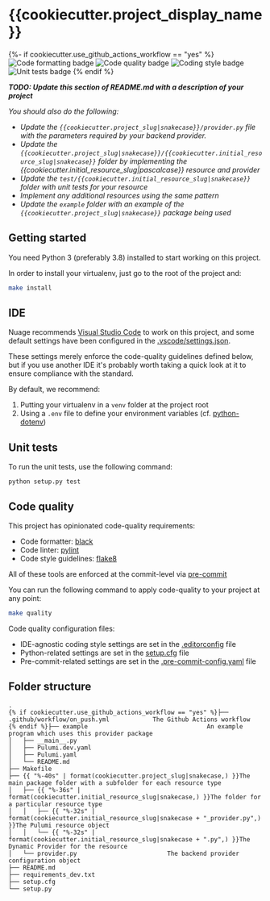 # {{cookiecutter.project_display_name}}

{%- if cookiecutter.use_github_actions_workflow == "yes" %}
![Code formatting badge](https://img.shields.io/github/workflow/status/{{cookiecutter.github_repo_username}}/{{cookiecutter.github_repo_name}}/code_formatting?label=code%20formatting "Code formatting badge")
![Code quality badge](https://img.shields.io/github/workflow/status/{{cookiecutter.github_repo_username}}/{{cookiecutter.github_repo_name}}/code_quality?label=code%20quality "Code quality badge")
![Coding style badge](https://img.shields.io/github/workflow/status/{{cookiecutter.github_repo_username}}/{{cookiecutter.github_repo_name}}/coding_style?label=coding%20style "Coding style badge")
![Unit tests badge](https://img.shields.io/github/workflow/status/{{cookiecutter.github_repo_username}}/{{cookiecutter.github_repo_name}}/unit_tests?label=unit%20tests "Unit tests badge")
{% endif %}

_**TODO: Update this section of README.md with a description of your project**_

_You should also do the following:_
* _Update the `{{cookiecutter.project_slug|snakecase}}/provider.py` file with the parameters required by your backend provider._
* _Update the `{{cookiecutter.project_slug|snakecase}}/{{cookiecutter.initial_resource_slug|snakecase}}` folder by implementing the {{cookiecutter.initial_resource_slug|pascalcase}} resource and provider_
* _Update the `test/{{cookiecutter.initial_resource_slug|snakecase}}` folder with unit tests for your resource_
* _Implement any additional resources using the same pattern_
* _Update the `example` folder with an example of the `{{cookiecutter.project_slug|snakecase}}` package being used_

## Getting started

You need Python 3 (preferably 3.8) installed to start working on this project.

In order to install your virtualenv, just go to the root of the project and:
```bash
make install
```

## IDE

Nuage recommends [Visual Studio Code](https://code.visualstudio.com/download) to work on this project, and some default settings have been configured in the [.vscode/settings.json](.vscode/settings.json).

These settings merely enforce the code-quality guidelines defined below, but if you use another IDE it's probably worth taking a quick look at it to ensure compliance with the standard.

By default, we recommend:
1. Putting your virtualenv in a `venv` folder at the project root
2. Using a `.env` file to define your environment variables (cf. [python-dotenv](https://pypi.org/project/python-dotenv/))

## Unit tests

To run the unit tests, use the following command:

```
python setup.py test
```

## Code quality

This project has opinionated code-quality requirements:
- Code formatter: [black](https://black.readthedocs.io/en/stable/)
- Code linter: [pylint](https://www.pylint.org)
- Code style guidelines: [flake8](https://flake8.pycqa.org/en/latest/)

All of these tools are enforced at the commit-level via [pre-commit](https://pre-commit.com)

You can run the following command to apply code-quality to your project at any point:
```bash
make quality
```

Code quality configuration files:
- IDE-agnostic coding style settings are set in the [.editorconfig](.editorconfig) file
- Python-related settings are set in the [setup.cfg](setup.cfg) file
- Pre-commit-related settings are set in the [.pre-commit-config.yaml](.pre-commit-config.yaml) file

## Folder structure

```
.
{% if cookiecutter.use_github_actions_workflow == "yes" %}├── .github/workflow/on_push.yml            The Github Actions workflow
{% endif %}├── example                                 An example program which uses this provider package
│   ├── __main__.py
│   ├── Pulumi.dev.yaml
│   ├── Pulumi.yaml
│   └── README.md
├── Makefile
├── {{ "%-40s" | format(cookiecutter.project_slug|snakecase,) }}The main package folder with a subfolder for each resource type
│   ├── {{ "%-36s" | format(cookiecutter.initial_resource_slug|snakecase,) }}The folder for a particular resource type
│   │   ├── {{ "%-32s" | format(cookiecutter.initial_resource_slug|snakecase + "_provider.py",) }}The Pulumi resource object
│   │   └── {{ "%-32s" | format(cookiecutter.initial_resource_slug|snakecase + ".py",) }}The Dynamic Provider for the resource
│   └── provider.py                         The backend provider configuration object
├── README.md
├── requirements_dev.txt
├── setup.cfg
└── setup.py
```
